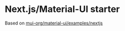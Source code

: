 # Next.js/Material-UI starter

Based on [mui-org/material-ui/examples/nextjs](https://github.com/mui-org/material-ui/tree/master/examples/nextjs)
